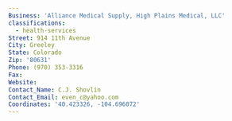 ```yaml
---
Business: 'Alliance Medical Supply, High Plains Medical, LLC'
classifications:
  - health-services
Street: 914 11th Avenue
City: Greeley
State: Colorado
Zip: '80631'
Phone: (970) 353-3316
Fax:
Website:
Contact_Name: C.J. Shovlin
Contact_Email: even_c@yahoo.com
Coordinates: '40.423326, -104.696072'
---
```



